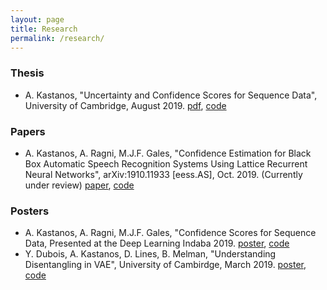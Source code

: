 ```yaml
---
layout: page
title: Research
permalink: /research/
---
```


### Thesis
* A. Kastanos, "Uncertainty and Confidence Scores for Sequence Data", University of Cambridge, August 2019. [pdf](/PDFs/thesis/Uncertainty_and_Confidence_Scores_in_Sequence_Data.pdf), [code](https://github.com/alecokas/BiLatticeRNN-Confidence)

### Papers
* A. Kastanos, A. Ragni, M.J.F. Gales, "Confidence Estimation for Black Box Automatic Speech Recognition Systems Using Lattice Recurrent Neural Networks", arXiv:1910.11933 [eess.AS], Oct. 2019. (Currently under review) [paper](https://arxiv.org/pdf/1910.11933.pdf), [code](https://github.com/alecokas/BiLatticeRNN-Confidence) 

### Posters
* A. Kastanos, A. Ragni, M.J.F. Gales, "Confidence Scores for Sequence Data, Presented at the Deep Learning Indaba 2019. [poster](/PDFs/posters/Deep_Learning_Indaba_2019.pdf), [code](https://github.com/alecokas/BiLatticeRNN-Confidence)
* Y. Dubois, A. Kastanos, D. Lines, B. Melman, "Understanding Disentangling in VAE", University of Cambirdge, March 2019. [poster](/PDFs/posters/Understanding_Disentangling_in_VAE.pdf), [code](https://github.com/YannDubs/disentangling-vae)
